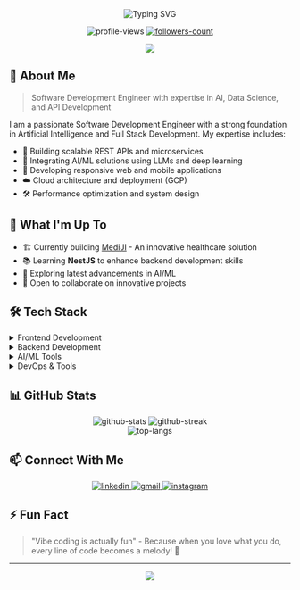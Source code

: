 <!-- Header with animated text and profile views counter -->
<div align="center">
  <img src="https://readme-typing-svg.herokuapp.com?font=Fira+Code&weight=500&size=40&pause=1000&color=6A5ACD&center=true&vCenter=true&width=600&height=100&lines=Hi+%F0%9F%91%8B%2C+I'm+Alfred+Christo;Full+Stack+Developer;AI+%26+ML+Enthusiast" alt="Typing SVG" />
  
  <p align="center">
    <img src="https://komarev.com/ghpvc/?username=alfred-christo&label=Profile%20views&color=6A5ACD&style=flat" alt="profile-views" />
    <a href="https://github.com/alfred-christo?tab=followers">
      <img src="https://img.shields.io/github/followers/alfred-christo?label=Followers&style=social" alt="followers-count">
    </a>
  </p>
</div>

<div align="center">
  <img src="https://raw.githubusercontent.com/alfred-christo/alfred-christo/output/github-contribution-grid-snake.svg" />
</div>

<!-- About Me Section -->
## 🚀 About Me

> Software Development Engineer with expertise in AI, Data Science, and API Development

I am a passionate Software Development Engineer with a strong foundation in Artificial Intelligence and Full Stack Development. My expertise includes:

- 🔨 Building scalable REST APIs and microservices
- 🤖 Integrating AI/ML solutions using LLMs and deep learning
- 📱 Developing responsive web and mobile applications
- ☁️ Cloud architecture and deployment (GCP)
- 🛠️ Performance optimization and system design

<!-- Current Work Section -->
## 🔭 What I'm Up To

- 🏗️ Currently building [MediJI](https://github.com/Alfred-Christo/MediJI) - An innovative healthcare solution
- 📚 Learning **NestJS** to enhance backend development skills
- 🌱 Exploring latest advancements in AI/ML
- 👯 Open to collaborate on innovative projects

<!-- Tech Stack Section -->
## 🛠️ Tech Stack

<details>
<summary>Frontend Development</summary>
<br>
<p align="left">
  <img src="https://img.shields.io/badge/React-20232A?style=for-the-badge&logo=react&logoColor=61DAFB" />
  <img src="https://img.shields.io/badge/TypeScript-007ACC?style=for-the-badge&logo=typescript&logoColor=white" />
  <img src="https://img.shields.io/badge/HTML5-E34F26?style=for-the-badge&logo=html5&logoColor=white" />
  <img src="https://img.shields.io/badge/CSS3-1572B6?style=for-the-badge&logo=css3&logoColor=white" />
  <img src="https://img.shields.io/badge/Flutter-02569B?style=for-the-badge&logo=flutter&logoColor=white" />
</p>
</details>

<details>
<summary>Backend Development</summary>
<br>
<p align="left">
  <img src="https://img.shields.io/badge/Node.js-339933?style=for-the-badge&logo=nodedotjs&logoColor=white" />
  <img src="https://img.shields.io/badge/NestJS-E0234E?style=for-the-badge&logo=nestjs&logoColor=white" />
  <img src="https://img.shields.io/badge/Flask-000000?style=for-the-badge&logo=flask&logoColor=white" />
  <img src="https://img.shields.io/badge/MongoDB-4EA94B?style=for-the-badge&logo=mongodb&logoColor=white" />
</p>
</details>

<details>
<summary>AI/ML Tools</summary>
<br>
<p align="left">
  <img src="https://img.shields.io/badge/TensorFlow-FF6F00?style=for-the-badge&logo=tensorflow&logoColor=white" />
  <img src="https://img.shields.io/badge/Pandas-2C2D72?style=for-the-badge&logo=pandas&logoColor=white" />
  <img src="https://img.shields.io/badge/Python-FFD43B?style=for-the-badge&logo=python&logoColor=blue" />
</p>
</details>

<details>
<summary>DevOps & Tools</summary>
<br>
<p align="left">
  <img src="https://img.shields.io/badge/Docker-2CA5E0?style=for-the-badge&logo=docker&logoColor=white" />
  <img src="https://img.shields.io/badge/GCP-4285F4?style=for-the-badge&logo=google-cloud&logoColor=white" />
  <img src="https://img.shields.io/badge/Git-F05032?style=for-the-badge&logo=git&logoColor=white" />
  <img src="https://img.shields.io/badge/Postman-FF6C37?style=for-the-badge&logo=Postman&logoColor=white" />
</p>
</details>

<!-- GitHub Stats Section -->
## 📊 GitHub Stats

<div align="center">
  <img src="https://github-readme-stats.vercel.app/api?username=alfred-christo&show_icons=true&theme=tokyonight" alt="github-stats" />
  <img src="https://github-readme-streak-stats.herokuapp.com/?user=alfred-christo&theme=tokyonight" alt="github-streak" />
</div>

<div align="center">
  <img src="https://github-readme-stats.vercel.app/api/top-langs/?username=alfred-christo&layout=compact&theme=tokyonight" alt="top-langs" />
</div>

<!-- Contact Section -->
## 📫 Connect With Me

<p align="center">
  <a href="https://linkedin.com/in/alfred-christo" target="_blank">
    <img src="https://img.shields.io/badge/LinkedIn-0077B5?style=for-the-badge&logo=linkedin&logoColor=white" alt="linkedin" />
  </a>
  <a href="mailto:alfred250305@gmail.com">
    <img src="https://img.shields.io/badge/Gmail-D14836?style=for-the-badge&logo=gmail&logoColor=white" alt="gmail" />
  </a>
  <a href="https://instagram.com/alfr._.d" target="_blank">
    <img src="https://img.shields.io/badge/Instagram-E4405F?style=for-the-badge&logo=instagram&logoColor=white" alt="instagram" />
  </a>
</p>

<!-- Fun Fact Section -->
## ⚡ Fun Fact
> "Vibe coding is actually fun" - Because when you love what you do, every line of code becomes a melody! 🎵

---
<p align="center">
  <img src="https://capsule-render.vercel.app/api?type=waving&color=gradient&height=100&section=footer"/>
</p>

